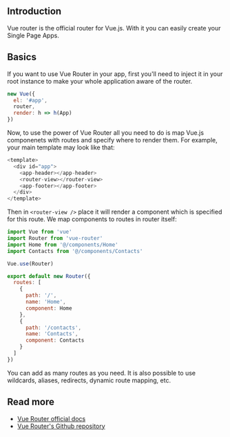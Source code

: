 ## Introduction
Vue router is the official router for Vue.js. With it you can easily create your Single Page Apps.

## Basics
If you want to use Vue Router in your app, first you'll need to inject it in your root instance to make your whole application aware of the router.
```javascript
new Vue({
  el: '#app',
  router,
  render: h => h(App)
})
```
Now, to use the power of Vue Router all you need to do is map Vue.js componenets with routes and specify where to render them.
For example, your main template may look like that:
```javascript
<template>
  <div id="app">
    <app-header></app-header>
    <router-view></router-view>
    <app-footer></app-footer>
  </div>
</template>
```
Then in `<router-view />` place it will render a component which is specified for this route. We map components to routes in router itself:
```javascript
import Vue from 'vue'
import Router from 'vue-router'
import Home from '@/components/Home'
import Contacts from '@/components/Contacts'

Vue.use(Router)

export default new Router({
  routes: [
    {
      path: '/',
      name: 'Home',
      component: Home
    },
    {
      path: '/contacts',
      name: 'Contacts',
      component: Contacts
    }
  ]
})
```
You can add as many routes as you need. It is also possible to use wildcards, aliases, redirects, dynamic route mapping, etc.

## Read more
- [Vue Router official docs](https://router.vuejs.org/)
- [Vue Router's Github repository](https://github.com/vuejs/vue-router)

